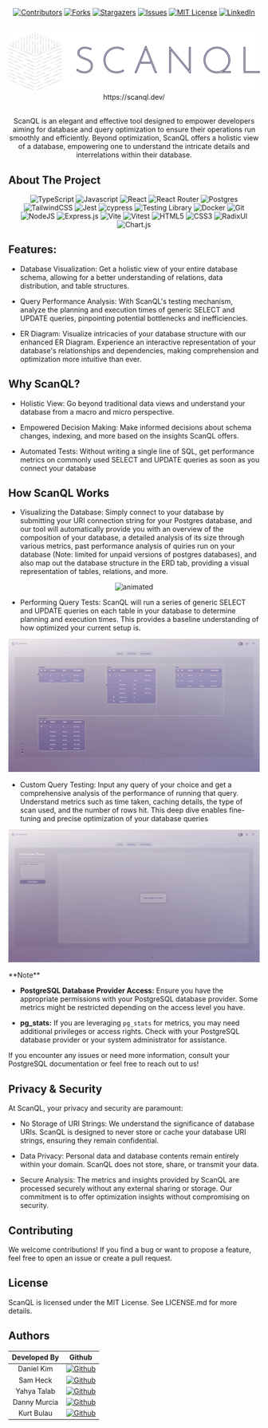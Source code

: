 <div align="center" width="100%"> 

[![Contributors][contributors-shield]][contributors-url]
[![Forks][forks-shield]][forks-url]
[![Stargazers][stars-shield]][stars-url]
[![Issues][issues-shield]][issues-url]
[![MIT License][license-shield]][license-url]
[![LinkedIn][linkedin-shield]][linkedin-url]

</div>

<br />
<div align="center">
  <a href="https://scanql.dev">
    <img src="https://github.com/oslabs-beta/ScanQL/blob/main/src/assets/logo-horizontal-v2-darkmode.png" alt="Logo" width="550" height="auto">
  </a>
  <br />
  https://scanql.dev/
<br/>

<br /> 
  <p align="center">
  ScanQL is an elegant and effective tool designed to empower developers aiming for database and query optimization to ensure their operations run smoothly and efficiently. Beyond optimization, ScanQL offers a holistic view of a database, empowering 
  one to understand the intricate details and interrelations within their database.
    <br />
  </p>
</div>

## About The Project

<div align="center" width="100%">

![TypeScript](https://img.shields.io/badge/typescript-%23007ACC.svg?style=for-the-badge&logo=typescript&logoColor=white)
![Javascript](https://img.shields.io/badge/javascript-%23424242.svg?style=for-the-badge&logo=javascript&logoColor=F7DF1E)
![React](https://img.shields.io/badge/react-%2320232a.svg?style=for-the-badge&logo=react&logoColor=%2361DAFB)
![React Router](https://img.shields.io/badge/React_Router-CA4245?style=for-the-badge&logo=react-router&logoColor=white)
![Postgres](https://img.shields.io/badge/postgres-%23316192.svg?style=for-the-badge&logo=postgresql&logoColor=white)
![TailwindCSS](https://img.shields.io/badge/tailwindcss-%2338B2AC.svg?style=for-the-badge&logo=tailwind-css&logoColor=white)
![Jest](https://img.shields.io/badge/-jest-%23C21325?style=for-the-badge&logo=jest&logoColor=white)
![cypress](https://img.shields.io/badge/-cypress-%23E5E5E5?style=for-the-badge&logo=cypress&logoColor=058a5e)
![Testing Library](https://img.shields.io/badge/TestingLibrary-E33332?style=for-the-badge&logo=TestingLibrary&logoColor=black)
![Docker](https://img.shields.io/badge/docker-2496ED?style=for-the-badge&logo=docker&logoColor=white)
![Git](https://img.shields.io/badge/Git-F05032?style=for-the-badge&logo=Git&logoColor=white)
![NodeJS](https://img.shields.io/badge/node.js-6DA55F?style=for-the-badge&logo=node.js&logoColor=white)
![Express.js](https://img.shields.io/badge/express.js-%23404d59.svg?style=for-the-badge&logo=express&logoColor=%2361DAFB)
![Vite](https://img.shields.io/badge/vite-646CFF?style=for-the-badge&logo=vite&logoColor=FFD62E)
![Vitest](https://img.shields.io/badge/Vitest-6E9F18?style=for-the-badge&logo=Vitest&logoColor=FCC72B)
![HTML5](https://img.shields.io/badge/HTML5-E34F26?style=for-the-badge&logo=HTML5&logoColor=white)
![CSS3](https://img.shields.io/badge/CSS3-1572B6?style=for-the-badge&logo=CSS3&logoColor=white)
![RadixUI](https://img.shields.io/badge/radixui-E1E2E4?style=for-the-badge&logo=radixui&logoColor=161618)
![Chart.js](https://img.shields.io/badge/Chart.js-242121?style=for-the-badge&logo=chart.js&logoColor=FF6384)

</div>



## Features:

+ Database Visualization: Get a holistic view of your entire database schema, allowing for a better understanding of relations, data distribution, and table structures.

+ Query Performance Analysis: With ScanQL's testing mechanism, analyze the planning and execution times of generic SELECT and UPDATE queries, pinpointing potential bottlenecks and inefficiencies.

+ ER Diagram: Visualize intricacies of your database structure with our enhanced ER Diagram. Experience an interactive representation of your database's relationships and dependencies, making comprehension and optimization more intuitive than ever.


## Why ScanQL?

+ Holistic View: Go beyond traditional data views and understand your database from a macro and micro perspective.

+ Empowered Decision Making: Make informed decisions about schema changes, indexing, and more based on the insights ScanQL offers.

+ Automated Tests: Without writing a single line of SQL, get performance metrics on commonly used SELECT and UPDATE queries as soon as you connect your database

## How ScanQL Works

+ Visualizing the Database: Simply connect to your database by submitting your URI connection string for your Postgres database, and our tool will automatically provide you with an overview of the composition of your database, a detailed analysis of its size through various metrics, past performance analysis of quiries run on your database (Note: limited for unpaid versions of postgres databases), and also map out the database structure in the ERD tab, providing a visual representation of tables, relations, and more.

<p align="center">
  <img src="https://github.com/oslabs-beta/ScanQL/blob/main/src/assets/GIFs/Dashboard_gif.gif" alt="animated" />
</p>

+ Performing Query Tests: ScanQL will run a series of generic SELECT and UPDATE queries on each table in your database to determine planning and execution times. This provides a baseline understanding of how optimized your current setup is.

<p align="center">
  <img src="https://github.com/oslabs-beta/ScanQL/blob/main/src/assets/GIFs/ERD_gif.gif" alt="animated" />
</p>

+ Custom Query Testing: Input any query of your choice and get a comprehensive analysis of the performance of running that query. Understand metrics such as time taken, caching details, the type of scan used, and the number of rows hit. This deep dive enables fine-tuning and precise optimization of your database queries

<p align="center">
  <img src="https://github.com/oslabs-beta/ScanQL/blob/main/src/assets/GIFs/CustomQuery_gif.gif" alt="animated" />
</p>

\*\*Note\*\*
 
- **PostgreSQL Database Provider Access:** Ensure you have the appropriate permissions with your PostgreSQL database provider. Some metrics might be restricted depending on the access 
 level you have.

- **pg_stats:** If you are leveraging `pg_stats` for metrics, you may need additional privileges or access rights. Check with your PostgreSQL database provider or your system 
 administrator for assistance.

 If you encounter any issues or need more information, consult your PostgreSQL documentation or feel free to reach out to us! 

## Privacy & Security

At ScanQL, your privacy and security are paramount:

+ No Storage of URI Strings: We understand the significance of database URIs. ScanQL is designed to never store or cache your database URI strings, ensuring they remain confidential.

+ Data Privacy: Personal data and database contents remain entirely within your domain. ScanQL does not store, share, or transmit your data.

+ Secure Analysis: The metrics and insights provided by ScanQL are processed securely without any external sharing or storage. Our commitment is to offer optimization insights without compromising on security.


## Contributing
We welcome contributions! If you find a bug or want to propose a feature, feel free to open an issue or create a pull request.

## License
ScanQL is licensed under the MIT License. See LICENSE.md for more details.

## Authors

| Developed By | Github |
| :-: | :-: |
| Daniel Kim |[![Github](https://img.shields.io/badge/github-%23121011.svg?style=for-the-badge&logo=github&logoColor=white)](https://github.com/danykdev)
| Sam Heck |[![Github](https://img.shields.io/badge/github-%23121011.svg?style=for-the-badge&logo=github&logoColor=white)](https://github.com/Sam-Heck)
| Yahya Talab |[![Github](https://img.shields.io/badge/github-%23121011.svg?style=for-the-badge&logo=github&logoColor=white)](https://github.com/YahyaT95)
| Danny Murcia |[![Github](https://img.shields.io/badge/github-%23121011.svg?style=for-the-badge&logo=github&logoColor=white)](https://github.com/dm2800)
| Kurt Bulau |[![Github](https://img.shields.io/badge/github-%23121011.svg?style=for-the-badge&logo=github&logoColor=white)](https://github.com/kbulau)

[contributors-shield]: https://img.shields.io/github/contributors/oslabs-beta/ScanQL.svg?style=for-the-badge
[contributors-url]: https://github.com/oslabs-beta/ScanQL/graphs/contributors
[forks-shield]: https://img.shields.io/github/forks/oslabs-beta/ScanQL.svg?style=for-the-badge
[forks-url]: https://github.com/oslabs-beta/ScanQL/network/members
[stars-shield]: https://img.shields.io/github/stars/oslabs-beta/ScanQL.svg?style=for-the-badge
[stars-url]: https://github.com/oslabs-beta/ScanQL/stargazers
[issues-shield]: https://img.shields.io/github/issues/oslabs-beta/ScanQL.svg?style=for-the-badge
[issues-url]: https://github.com/oslabs-beta/ScanQL/issues
[license-shield]: https://img.shields.io/github/license/oslabs-beta/ScanQL.svg?style=for-the-badge
[license-url]: https://github.com/oslabs-beta/ScanQLr/blob/master/LICENSE.txt
[linkedin-shield]: https://img.shields.io/badge/-LinkedIn-black.svg?style=for-the-badge&logo=linkedin&colorB=555
[linkedin-url]: https://www.linkedin.com/company/scanql/


